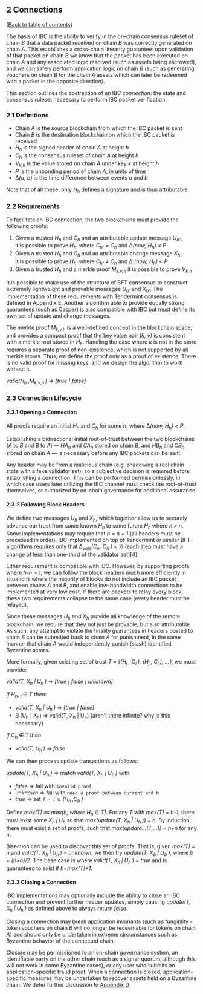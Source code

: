 ## 2 Connections

([Back to table of contents](README.md#contents))

The basis of IBC is the ability to verify in the on-chain consensus ruleset of chain _B_ that a data packet received on chain _B_ was correctly generated on chain _A_. This establishes a cross-chain linearity guarantee: upon validation of that packet on chain _B_ we know that the packet has been executed on chain _A_ and any associated logic resolved (such as assets being escrowed), and we can safely perform application logic on chain _B_ (such as generating vouchers on chain _B_ for the chain _A_ assets which can later be redeemed with a packet in the opposite direction).

This section outlines the abstraction of an IBC _connection_: the state and consensus ruleset necessary to perform IBC packet verification. 

### 2.1 Definitions

- Chain _A_ is the source blockchain from which the IBC packet is sent
- Chain _B_ is the destination blockchain on which the IBC packet is received
- _H<sub>h</sub>_ is the signed header of chain _A_ at height _h_
- _C<sub>h</sub>_ is the consensus ruleset of chain _A_ at height _h_
- _V<sub>k,h</sub>_ is the value stored on chain _A_ under key _k_ at height _h_
- _P_ is the unbonding period of chain _A_, in units of time
- &#916;_(a, b)_ is the time difference between events _a_ and _b_

Note that of all these, only _H<sub>h</sub>_ defines a signature and is thus attributable.

### 2.2 Requirements

To facilitate an IBC connection, the two blockchains must provide the following proofs:

1. Given a trusted _H<sub>h</sub>_ and _C<sub>h</sub>_ and an attributable update message _U<sub>h'</sub>_,  
   it is possible to prove _H<sub>h'</sub>_ where _C<sub>h'</sub> = C<sub>h</sub>_ and &#916;_(now, H<sub>h</sub>) < P_
2. Given a trusted _H<sub>h</sub>_ and _C<sub>h</sub>_ and an attributable change message _X<sub>h'</sub>_,  
   it is possible to prove _H<sub>h'</sub>_ where _C<sub>h'</sub>_ &#8800; _C<sub>h</sub>_ and &#916; _(now, H<sub>h</sub>) < P_
3. Given a trusted _H<sub>h</sub>_ and a merkle proof _M<sub>k,v,h</sub>_ it is possible to prove _V<sub>k,h</sub>_

It is possible to make use of the structure of BFT consensus to construct extremely lightweight and provable messages _U<sub>h'</sub>_ and _X<sub>h'</sub>_. The implementation of these requirements with Tendermint consensus is defined in Appendix E. Another algorithm able to provide equally strong guarantees (such as Casper) is also compatible with IBC but must define its own set of update and change messages.

The merkle proof _M<sub>k,v,h</sub>_ is a well-defined concept in the blockchain space, and provides a compact proof that the key value pair (_k, v)_ is consistent with a merkle root stored in _H<sub>h</sub>_. Handling the case where _k_ is not in the store requires a separate proof of non-existence, which is not supported by all merkle stores. Thus, we define the proof only as a proof of existence. There is no valid proof for missing keys, and we design the algorithm to work without it.

_valid(H<sub>h </sub>,M<sub>k,v,h </sub>)_ &#8658; _[true | false]_

### 2.3 Connection Lifecycle

#### 2.3.1 Opening a Connection

All proofs require an initial _H<sub>h</sub>_ and _C<sub>h</sub>_ for some _h_, where &#916;_(now, H<sub>h</sub>) < P_.

Establishing a bidirectional initial root-of-trust between the two blockchains (_A_ to _B_ and _B_ to _A_) — _HA<sub>h</sub>_ and _CA<sub>h</sub>_ stored on chain _B_, and _HB<sub>h</sub>_ and _CB<sub>h</sub>_ stored on chain _A_ — is necessary before any IBC packets can be sent. 

Any header may be from a malicious chain (e.g. shadowing a real chain state with a fake validator set), so a subjective decision is required before establishing a connection. This can be performed permissionlessly, in which case users later utilizing the IBC channel must check the root-of-trust themselves, or authorized by on-chain governance for additional assurance.

#### 2.3.2 Following Block Headers

We define two messages _U<sub>h</sub>_ and _X<sub>h</sub>_, which together allow us to securely advance our trust from some known _H<sub>n</sub>_ to some future _H<sub>h</sub>_ where _h > n_. Some implementations may require that _h = n + 1_ (all headers must be processed in order). IBC implemented on top of Tendermint or similar BFT algorithms requires only that &#916;_<sub>vals</sub>(C<sub>n</sub>, C<sub>h</sub> ) < ⅓_ (each step must have a change of less than one-third of the validator set)[[4](./references.md#4)].

Either requirement is compatible with IBC. However, by supporting proofs where  _h_-_n > 1_, we can follow the block headers much more efficiently in situations where the majority of blocks do not include an IBC packet between chains _A_ and _B_, and enable low-bandwidth connections to be implemented at very low cost. If there are packets to relay every block, these two requirements collapse to the same case (every header must be relayed).

Since these messages _U<sub>h</sub>_ and _X<sub>h</sub>_ provide all knowledge of the remote blockchain, we require that they not just be provable, but also attributable. As such, any attempt to violate the finality guarantees in headers posted to chain _B_ can be submitted back to chain _A_ for punishment, in the same manner that chain _A_ would independently punish (slash) identified Byzantine actors.

More formally, given existing set of trust _T_ = _{(H<sub>i </sub>, C<sub>i </sub>), (H<sub>j </sub>, C<sub>j </sub>), …}_, we must provide:

_valid(T, X<sub>h </sub>|<sub> </sub>U<sub>h </sub>)_ &#8658; _[true | false | unknown]_

_if H<sub>h-1</sub>_ &#8712; _T then_:
* _valid(T, X<sub>h </sub>|<sub> </sub>U<sub>h </sub>)_ &#8658; _[true | false]_
* 	∃ (U<sub>h</sub> | X<sub>h</sub>)  &#8658; valid(T, X<sub>h</sub> | U<sub>h</sub>) {aren't there infinite? why is this necessary}

_if C<sub>h</sub>_ &#8713; _T then_
* _valid(T, U<sub>h </sub>)_ &#8658; _false_

We can then process update transactions as follows:

_update(T, X<sub>h </sub>|<sub> </sub>U<sub>h </sub>)_  &#8658; match _valid(T, X<sub>h </sub>|<sub> </sub>U<sub>h </sub>)_ with
* _false_ &#8658; fail with `invalid proof`
* _unknown_ &#8658; fail with `need a proof between current and h`
* _true_ &#8658; set _T_ = _T_ &#8746; _(H<sub>h </sub>,C<sub>h </sub>)_

Define _max(T)_ as _max(h, where H<sub>h</sub>_ &#8712; _T)_. For any _T_ with _max(T) = h-1_, there must exist some _X<sub>h </sub>|<sub> </sub>U<sub>h</sub>_ so that _max(update(T, X<sub>h </sub>|<sub> </sub>U<sub>h </sub>)) = h_.
By induction, there must exist a set of proofs, such that _max(update…(T,...)) = h+n_ for any n.

Bisection can be used to discover this set of proofs. That is, given _max(T) = n_ and _valid(T, X<sub>h </sub>|<sub> </sub>U<sub>h </sub>) = unknown_, we then try _update(T, X<sub>b </sub>|<sub> </sub>U<sub>b </sub>)_, where _b = (h+n)/2_. The base case is where _valid(T, X<sub>h </sub>|<sub> </sub>U<sub>h </sub>) = true_ and is guaranteed to exist if _h=max(T)+1_.

#### 2.3.3 Closing a Connection

IBC implementations may optionally include the ability to close an IBC connection and prevent further header updates, simply causing _update(T, X<sub>h </sub>|<sub> </sub>U<sub>h </sub>)_ as defined above to always return _false_.

Closing a connection may break application invariants (such as fungiblity - token vouchers on chain _B_ will no longer be redeemable for tokens on chain _A_) and should only be undertaken in extreme circumstances such as Byzantine behavior of the connected chain.

Closure may be permissioned to an on-chain governance system, an identifiable party on the other chain (such as a signer quorum, although this will not work in some Byzantine cases), or any user who submits an application-specific fraud proof. When a connection is closed, application-specific measures may be undertaken to recover assets held on a Byzantine chain. We defer further discussion to [Appendix D](appendices.md#appendix-d-byzantine-recovery-strategies).
